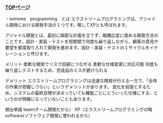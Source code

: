 ### [TOPページ](index.md)
・extreme　programming　とは
エクストリームプログラミングは、アジャイル開発における開発手法の１つです。略してXPとも呼ばれます。

アジャイル開発とは、最初に綿密な計画を立てず、臨機応変に進める開発方法のことです。設計・実装・テストを短期間で何度も繰り返しながら、顧客の意見や要望を都度取り入れて開発を進めます。設計・実装・テストの１サイクルをイテレーションと呼びます。

メリット
柔軟な開発でリスク回避につながる
柔軟な仕様変更に対応可能
何度も繰り返しテストするため、完成品のミスが避けられる

デメリット
エクストリームプログラミングは迅速な開発が行える一方で、「全体の作業が把握しづらい」というデメリットがあります。 変化を前提とするため、システムの最終目標が決まっていても機能ごとにどういった仕様にする、というのが明確になっていないこともあります。

頻出単語
team(チーム開発だから）
XP（エクストリームプログラミングの略
software(ソフトウェア開発に使われるから）
